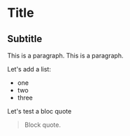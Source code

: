 # Title

## Subtitle

This is a paragraph. This is a paragraph.

Let's add a list:
- one
- two
- three

Let's test a bloc quote
> Block quote.
